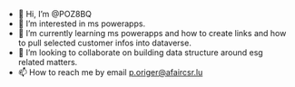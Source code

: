 - 👋 Hi, I’m @POZ8BQ
- 👀 I’m interested in ms powerapps.
- 🌱 I’m currently learning ms powerapps and how to create links and how to pull selected customer infos into dataverse.
- 💞️ I’m looking to collaborate on building data structure around esg related matters.
- 📫 How to reach me by email p.origer@afaircsr.lu

<!---
POZ8BQ/POZ8BQ is a ✨ special ✨ repository because its `README.md` (this file) appears on your GitHub profile.
You can click the Preview link to take a look at your changes.
--->
